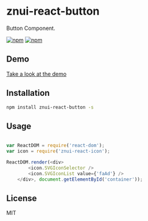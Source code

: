 # znui-react-button
Button Component.

[![npm](https://img.shields.io/npm/v/znui-react-button.svg)](https://www.npmjs.com/package/znui-react-button)
[![npm](https://img.shields.io/npm/dm/znui-react-button.svg)](https://www.npmjs.com/package/znui-react-button)

## Demo

[Take a look at the demo](https://znui.github.io/znui-react-button/example/www/index.html)

## Installation

```bash
npm install znui-react-button -s
```

## Usage

```javascript

var ReactDOM = require('react-dom');
var icon = require('znui-react-icon');

ReactDOM.render(<div>
        <icon.SVGIconSelector />
        <icon.SVGIconList value={'faAd'} />
    </div>, document.getElementById('container'));

```

## License

MIT